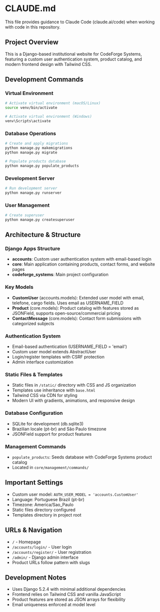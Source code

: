 # CLAUDE.md

This file provides guidance to Claude Code (claude.ai/code) when working with code in this repository.

## Project Overview

This is a Django-based institutional website for CodeForge Systems, featuring a custom user authentication system, product catalog, and modern frontend design with Tailwind CSS.

## Development Commands

### Virtual Environment
```bash
# Activate virtual environment (macOS/Linux)
source venv/bin/activate

# Activate virtual environment (Windows)
venv\Scripts\activate
```

### Database Operations
```bash
# Create and apply migrations
python manage.py makemigrations
python manage.py migrate

# Populate products database
python manage.py populate_products
```

### Development Server
```bash
# Run development server
python manage.py runserver
```

### User Management
```bash
# Create superuser
python manage.py createsuperuser
```

## Architecture & Structure

### Django Apps Structure
- **accounts**: Custom user authentication system with email-based login
- **core**: Main application containing products, contact forms, and website pages
- **codeforge_systems**: Main project configuration

### Key Models
- **CustomUser** (accounts.models): Extended user model with email, telefone, cargo fields. Uses email as USERNAME_FIELD
- **Product** (core.models): Product catalog with features stored as JSONField, supports open-source/commercial pricing
- **ContactMessage** (core.models): Contact form submissions with categorized subjects

### Authentication System
- Email-based authentication (USERNAME_FIELD = 'email')
- Custom user model extends AbstractUser
- Login/register templates with CSRF protection
- Admin interface customization

### Static Files & Templates
- Static files in `/static/` directory with CSS and JS organization
- Templates use inheritance with `base.html`
- Tailwind CSS via CDN for styling
- Modern UI with gradients, animations, and responsive design

### Database Configuration
- SQLite for development (db.sqlite3)
- Brazilian locale (pt-br) and São Paulo timezone
- JSONField support for product features

### Management Commands
- `populate_products`: Seeds database with CodeForge Systems product catalog
- Located in `core/management/commands/`

## Important Settings
- Custom user model: `AUTH_USER_MODEL = 'accounts.CustomUser'`
- Language: Portuguese Brazil (pt-br)
- Timezone: America/Sao_Paulo
- Static files directory configured
- Templates directory in project root

## URLs & Navigation
- `/` - Homepage
- `/accounts/login/` - User login
- `/accounts/register/` - User registration  
- `/admin/` - Django admin interface
- Product URLs follow pattern with slugs

## Development Notes
- Uses Django 5.2.4 with minimal additional dependencies
- Frontend relies on Tailwind CSS and vanilla JavaScript
- Product features are stored as JSON arrays for flexibility
- Email uniqueness enforced at model level